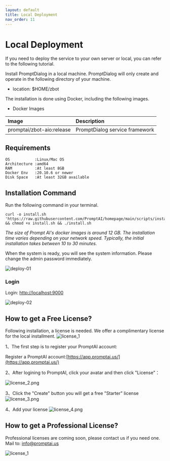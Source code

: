 ```yaml
---
layout: default
title: Local Deployment
nav_order: 11
---
```

# Local Deployment

If you need to deploy the service to your own server or local, you can refer to the following tutorial.

Install PromptDialog in a local machine.  PromptDialog will only create and operate in the following directory of your machine.
- location: $HOME/zbot

The installation is done using Docker, including the following images.

- Docker Images

|  Image |         Description         | 
|:------|:-----------------------------|
| promptai/zbot-aio:release  | PromptDialog  service framework     |


## Requirements
```text
OS           :Linux/Mac OS
Architecture :amd64
RAM          :At least 8GB
Docker Env   :20.10.6 or newer
Disk Space   :At least 32GB available
```

## Installation Command
Run the following command in your terminal.
```shell
curl -o install.sh 'https://raw.githubusercontent.com/PromptAI/homepage/main/scripts/install_en.sh' && chmod +x install.sh && ./install.sh
```
*The size of Prompt AI's docker images is around 12 GB. The installation time varies depending on your network speed. Typically, the initial installation takes between 10 to 30 minutes.*

When the system is ready, you will see the system information. Please change the admin password immediately. 

![deploy-01](/assets/images/private_deploy/deploy-01.png)

### Login
Login: [http://localhost:9000](http://localhost:9000)

![deploy-02](/assets/images/private_deploy/deploy-02.png)

## How to get a Free License?
Following installation, a license is needed. We offer a complimentary license for the local installment.
![license_1](/assets/images/local_deployment/license_1.png)

1、The first step is to register your PromptAI account:

Register a PromptAI account:[https://app.promptai.us/](https://app.promptai.us/)

2、After logining to PromptAI, click your avatar and then click "License"：

![license_2.png](/assets/images/local_deployment/license_2.png)

3、Click the "Create" button you will get a free "Starter" license
![license_3.png](/assets/images/local_deployment/license_3.png)

4、Add your license
![license_4.png](/assets/images/local_deployment/license_4.png)


## How to get a Professional License?

Professional licenses are coming soon, please contact us if you need one.
Mail to: [info@promptai.us](mailto:info@promptai.us)

![license_1](/assets/images/local_deployment/license_1.png)


